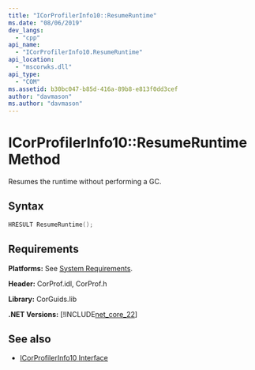 ```yaml
---
title: "ICorProfilerInfo10::ResumeRuntime"
ms.date: "08/06/2019"
dev_langs: 
  - "cpp"
api_name: 
  - "ICorProfilerInfo10.ResumeRuntime"
api_location: 
  - "mscorwks.dll"
api_type: 
  - "COM"
ms.assetid: b30bc047-b85d-416a-89b8-e813f0dd3cef
author: "davmason"
ms.author: "davmason"
---
```

# ICorProfilerInfo10::ResumeRuntime Method
  
Resumes the runtime without performing a GC.   
  
## Syntax  
  
```cpp
HRESULT ResumeRuntime();
```  

## Requirements  
 **Platforms:** See [System Requirements](../../../../docs/framework/get-started/system-requirements.md).  
  
 **Header:** CorProf.idl, CorProf.h  
  
 **Library:** CorGuids.lib  
  
 **.NET Versions:** [!INCLUDE[net_core_22](../../../../includes/net-core-30-md.md)]
  
## See also
- [ICorProfilerInfo10 Interface](../../../../docs/framework/unmanaged-api/profiling/icorprofilerinfo10-interface.md)

